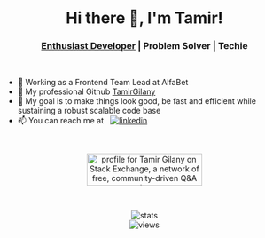 <h1 align="center">Hi there 👋, I'm Tamir!</h1>

<h3 align="center"><a href="https://medium.com/geekculture/the-enthusiast-developer-db882a8fbc3f#:~:text=The%20enthusiast%20developer%20derives%20significant,authority%20in%20their%20knowledge%20base">Enthusiast Developer</a> | Problem Solver | Techie</h3>

&nbsp;

- 💼 Working as a Frontend Team Lead at AlfaBet
- 🏢 My professional Github [TamirGilany](https://github.com/TamirGilany)
- 🎯 My goal is to make things look good, be fast and efficient while sustaining a robust scalable code base
- 📫 You can reach me at &nbsp; [![linkedin](https://img.shields.io/badge/linkedin-%230077B5.svg?style=flatl&logo=linkedin)](https://www.linkedin.com/in/tamirgilany/)

&nbsp;

<div align="center">
<a href="https://stackexchange.com/users/6725554"><img src="https://stackexchange.com/users/flair/6725554.png?theme=dark" width="208" height="58" alt="profile for Tamir Gilany on Stack Exchange, a network of free, community-driven Q&amp;A sites" title="profile for Tamir Gilany on Stack Exchange, a network of free, community-driven Q&amp;A sites"></a>
</div>

&nbsp;

<div align="center"><img src="https://github-readme-stats.vercel.app/api?username=tgilany&count_private=true&show_icons=true&theme=nightowl" alt="stats" /></div>

<div align="center"><img src="https://komarev.com/ghpvc/?username=tgilany&color=blueviolet" alt="views" /></div>

<!---
tamirgilany/tamirgilany is a ✨ special ✨ repository because its `README.md` (this file) appears on your GitHub profile.
You can click the Preview link to take a look at your changes.
--->

